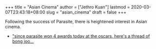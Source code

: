 +++
title = "Asian Cinema"
author = ["Jethro Kuan"]
lastmod = 2020-03-07T23:43:18+08:00
slug = "asian_cinema"
draft = false
+++

Following the success of Parasite, there is heightened interest in
Asian cinema.

-   ["since parasite won 4 awards today at the oscars, here's a thread of bong joo...](https://twitter.com/MillennialOfMNL/status/1226731333591846916?s=20)
